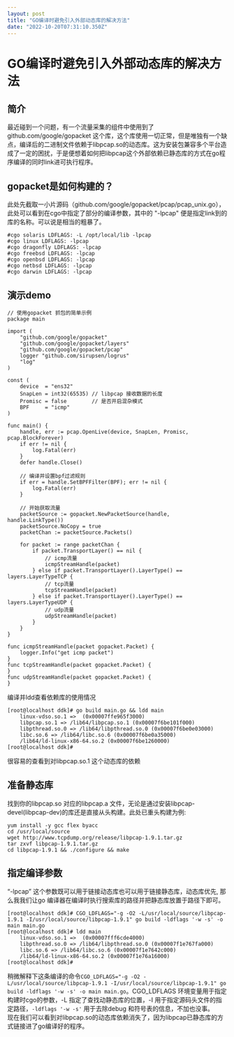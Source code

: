 ```yaml
---
layout: post
title: "GO编译时避免引入外部动态库的解决方法"
date: "2022-10-20T07:31:10.350Z"
---
```

GO编译时避免引入外部动态库的解决方法
===================

简介
--

最近碰到一个问题，有一个流量采集的组件中使用到了github.com/google/gopacket 这个库，这个库使用一切正常，但是唯独有一个缺点，编译后的二进制文件依赖于libpcap.so的动态库。这为安装包兼容多个平台造成了一定的困扰，于是便想着如何把libpcap这个外部依赖已静态库的方式在go程序编译的同时link进可执行程序。

gopacket是如何构建的？
---------------

此处先截取一小片源码（github.com/google/gopacket/pcap/pcap\_unix.go），此处可以看到在cgo中指定了部分的编译参数，其中的 "-lpcap" 便是指定link到的库的名称。可以说是相当的粗暴了。

    #cgo solaris LDFLAGS: -L /opt/local/lib -lpcap
    #cgo linux LDFLAGS: -lpcap
    #cgo dragonfly LDFLAGS: -lpcap
    #cgo freebsd LDFLAGS: -lpcap
    #cgo openbsd LDFLAGS: -lpcap
    #cgo netbsd LDFLAGS: -lpcap
    #cgo darwin LDFLAGS: -lpcap
    

演示demo
------

    // 使用gopacket 抓包的简单示例
    package main
    
    import (
    	"github.com/google/gopacket"
    	"github.com/google/gopacket/layers"
    	"github.com/google/gopacket/pcap"
    	logger "github.com/sirupsen/logrus"
    	"log"
    )
    
    const (
    	device  = "ens32"
    	SnapLen = int32(65535) // libpcap 接收数据的长度
    	Promisc = false        // 是否开启混杂模式
    	BPF     = "icmp"
    )
    
    func main() {
    	handle, err := pcap.OpenLive(device, SnapLen, Promisc, pcap.BlockForever)
    	if err != nil {
    		log.Fatal(err)
    	}
    	defer handle.Close()
    
    	// 编译并设置bpf过滤规则
    	if err = handle.SetBPFFilter(BPF); err != nil {
    		log.Fatal(err)
    	}
    
    	// 开始获取流量
    	packetSource := gopacket.NewPacketSource(handle, handle.LinkType())
    	packetSource.NoCopy = true
    	packetChan := packetSource.Packets()
    
    	for packet := range packetChan {
    		if packet.TransportLayer() == nil {
    			// icmp流量
    			icmpStreamHandle(packet)
    		} else if packet.TransportLayer().LayerType() == layers.LayerTypeTCP {
    			// tcp流量
    			tcpStreamHandle(packet)
    		} else if packet.TransportLayer().LayerType() == layers.LayerTypeUDP {
    			// udp流量
    			udpStreamHandle(packet)
    		}
    	}
    }
    
    func icmpStreamHandle(packet gopacket.Packet) {
    	logger.Info("get icmp packet")
    }
    func tcpStreamHandle(packet gopacket.Packet) {
    }
    func udpStreamHandle(packet gopacket.Packet) {
    }
    

编译并ldd查看依赖库的使用情况

    [root@localhost ddk]# go build main.go && ldd main
    	linux-vdso.so.1 =>  (0x00007ffe965f3000)
    	libpcap.so.1 => /lib64/libpcap.so.1 (0x00007f6be101f000)
    	libpthread.so.0 => /lib64/libpthread.so.0 (0x00007f6be0e03000)
    	libc.so.6 => /lib64/libc.so.6 (0x00007f6be0a35000)
    	/lib64/ld-linux-x86-64.so.2 (0x00007f6be1260000)
    [root@localhost ddk]# 
    

很容易的查看到对libpcap.so.1 这个动态库的依赖

准备静态库
-----

找到你的libpcap.so 对应的libpcap.a 文件，无论是通过安装libpcap-devel(libpcap-dev)的库还是直接从头构建。此处已重头构建为例:

    yum install -y gcc flex byacc
    cd /usr/local/source
    wget http://www.tcpdump.org/release/libpcap-1.9.1.tar.gz
    tar zxvf libpcap-1.9.1.tar.gz
    cd libpcap-1.9.1 && ./configure && make
    

指定编译参数
------

“-lpcap” 这个参数既可以用于链接动态库也可以用于链接静态库，动态库优先, 那么我我们让go 编译器在编译时执行搜索库的路径并把静态库放置于路径下即可。

    [root@localhost ddk]# CGO_LDFLAGS="-g -O2 -L/usr/local/source/libpcap-1.9.1 -I/usr/local/source/libpcap-1.9.1" go build -ldflags '-w -s' -o main main.go
    [root@localhost ddk]# ldd main
    	linux-vdso.so.1 =>  (0x00007fff6cde4000)
    	libpthread.so.0 => /lib64/libpthread.so.0 (0x00007f1e767fa000)
    	libc.so.6 => /lib64/libc.so.6 (0x00007f1e7642c000)
    	/lib64/ld-linux-x86-64.so.2 (0x00007f1e76a16000)
    [root@localhost ddk]# 
    

稍微解释下这条编译的命令`CGO_LDFLAGS="-g -O2 -L/usr/local/source/libpcap-1.9.1 -I/usr/local/source/libpcap-1.9.1" go build -ldflags '-w -s' -o main main.go`。CGO\_LDFLAGS 环境变量用于指定构建时cgo的参数，-L 指定了查找动静态库的位置，-I 用于指定源码头文件的指定路径，`-ldflags '-w -s'` 用于去除debug 和符号表的信息，不加也没事。  
现在我们可以看到对libpcap.so的动态库依赖消失了，因为libpcap已静态库的方式链接进了go编译好的程序。